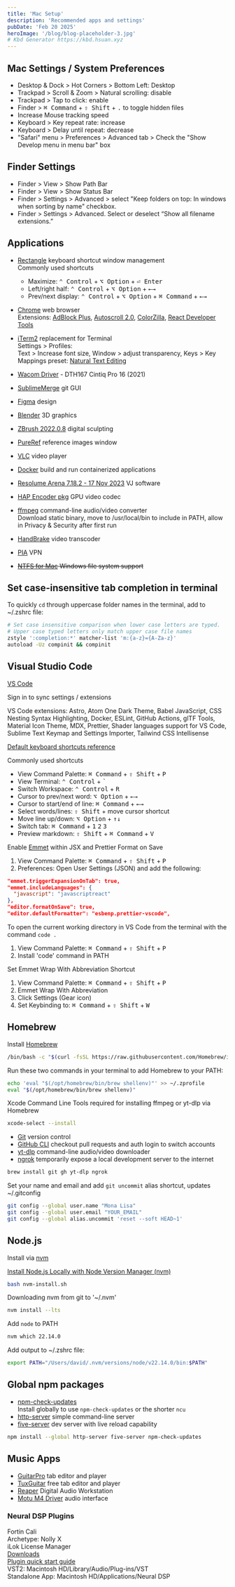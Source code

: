 ```yaml
---
title: 'Mac Setup'
description: 'Recommended apps and settings'
pubDate: 'Feb 20 2025'
heroImage: '/blog/blog-placeholder-3.jpg'
# Kbd Generator https://kbd.hsuan.xyz
---
```


## Mac Settings / System Preferences

- Desktop & Dock > Hot Corners > Bottom Left: Desktop
- Trackpad > Scroll & Zoom > Natural scrolling: disable
- Trackpad > Tap to click: enable
- Finder > <kbd>⌘ Command</kbd> + <kbd>⇧ Shift</kbd> + <kbd>.</kbd> to toggle hidden files
- Increase Mouse tracking speed
- Keyboard > Key repeat rate: increase
- Keyboard > Delay until repeat: decrease
- "Safari" menu > Preferences > Advanced tab > Check the "Show Develop menu in menu bar" box

## Finder Settings

- Finder > View > Show Path Bar
- Finder > View > Show Status Bar
- Finder > Settings > Advanced > select "Keep folders on top: In windows when sorting by name"
  checkbox.
- Finder > Settings > Advanced. Select or deselect “Show all filename extensions.”

## Applications

- [Rectangle](https://rectangleapp.com) keyboard shortcut window management  
  Commonly used shortcuts

  - Maximize: <kbd>⌃ Control</kbd> + <kbd>⌥ Option</kbd> + <kbd>⏎ Enter</kbd>
  - Left/right half: <kbd>⌃ Control</kbd> + <kbd>⌥ Option</kbd> + <kbd>←</kbd><kbd>→</kbd>
  - Prev/next display: <kbd>⌃ Control</kbd> + <kbd>⌥ Option</kbd> + <kbd>⌘ Command</kbd> +
    <kbd>←</kbd><kbd>→</kbd>

- [Chrome](https://www.google.com/chrome) web browser  
  Extensions: [AdBlock Plus](https://chromewebstore.google.com/detail/adblock-plus-free-ad-bloc/cfhdojbkjhnklbpkdaibdccddilifddb),
  [Autoscroll 2.0](https://chromewebstore.google.com/detail/autoscroll-20/kkgmmlflilcfcogmfpnhakfamdkdcbpl),
  [ColorZilla](https://chromewebstore.google.com/detail/colorzilla/bhlhnicpbhignbdhedgjhgdocnmhomnp),
  [React Developer Tools](https://chromewebstore.google.com/detail/react-developer-tools/fmkadmapgofadopljbjfkapdkoienihi)

- [iTerm2](https://iterm2.com) replacement for Terminal  
  Settings > Profiles:  
  Text > Increase font size, Window > adjust transparency, Keys > Key Mappings preset:
  [Natural Text Editing](https://superuser.com/a/1704086)

- [Wacom Driver](https://www.wacom.com/en-us/support/product-support/drivers) - DTH167 Cintiq Pro 16
  (2021)
- [SublimeMerge](https://www.sublimemerge.com) git GUI
- [Figma](https://www.figma.com/downloads/) design
- [Blender](https://www.blender.org/download/) 3D graphics
- [ZBrush 2022.0.8](https://pixologic.com/my-licenses/) digital sculpting
- [PureRef](https://www.pureref.com) reference images window
- [VLC](https://www.videolan.org/vlc/) video player
- [Docker](https://www.docker.com) build and run containerized applications
- [Resolume Arena 7.18.2 - 17 Nov 2023](https://www.resolume.com/download/) VJ software
- [HAP Encoder pkg](https://github.com/disguise-one/hap-encoder-adobe-cc/releases) GPU video codec
- [ffmpeg](https://www.ffmpeg.org) command-line audio/video converter  
  Download static binary, move to /usr/local/bin to include in PATH, allow in Privacy & Security
  after first run
- [HandBrake](https://handbrake.fr/) video transcoder
- [PIA](https://www.privateinternetaccess.com/download) VPN
- ~~[NTFS for Mac](https://www.paragon-software.com/home/ntfs-mac/) Windows file system support~~

## Set case-insensitive tab completion in terminal

To quickly `cd` through uppercase folder names in the terminal, add to ~/.zshrc file:

```bash
# Set case insensitive comparison when lower case letters are typed.
# Upper case typed letters only match upper case file names
zstyle ':completion:*' matcher-list 'm:{a-z}={A-Za-z}'
autoload -Uz compinit && compinit
```

## Visual Studio Code

[VS Code](https://code.visualstudio.com/download)

Sign in to sync settings / extensions

VS Code extensions: Astro, Atom One Dark Theme, Babel JavaScript, CSS Nesting Syntax Highlighting,
Docker, ESLint, GitHub Actions, glTF Tools, Material Icon Theme, MDX, Prettier, Shader languages
support for VS Code, Sublime Text Keymap and Settings Importer, Tailwind CSS Intellisense

[Default keyboard shortcuts reference](https://code.visualstudio.com/docs/reference/default-keybindings)

Commonly used shortcuts

- View Command Palette: <kbd>⌘ Command</kbd> + <kbd>⇧ Shift</kbd> + <kbd>P</kbd>
- View Terminal: <kbd>⌃ Control</kbd> + <kbd>`</kbd>
- Switch Workspace: <kbd>⌃ Control</kbd> + <kbd>R</kbd>
- Cursor to prev/next word: <kbd>⌥ Option</kbd> + <kbd>←</kbd><kbd>→</kbd>
- Cursor to start/end of line: <kbd>⌘ Command</kbd> + <kbd>←</kbd><kbd>→</kbd>
- Select words/lines: <kbd>⇧ Shift</kbd> + move cursor shortcut
- Move line up/down: <kbd>⌥ Option</kbd> + <kbd>↑</kbd><kbd>↓</kbd>
- Switch tab: <kbd>⌘ Command</kbd> + <kbd>1</kbd> <kbd>2</kbd> <kbd>3</kbd>
- Preview markdown: <kbd>⇧ Shift</kbd> + <kbd>⌘ Command</kbd> + <kbd>V</kbd>

Enable [Emmet](https://emmet.io) within JSX and Prettier Format on Save

1. View Command Palette: <kbd>⌘ Command</kbd> + <kbd>⇧ Shift</kbd> + <kbd>P</kbd>
2. Preferences: Open User Settings (JSON) and add the following:

```json
"emmet.triggerExpansionOnTab": true,
"emmet.includeLanguages": {
  "javascript": "javascriptreact"
},
"editor.formatOnSave": true,
"editor.defaultFormatter": "esbenp.prettier-vscode",
```

To open the current working directory in VS Code from the terminal with the command `code .`

1. View Command Palette: <kbd>⌘ Command</kbd> + <kbd>⇧ Shift</kbd> + <kbd>P</kbd>
2. Install 'code' command in PATH

Set Emmet Wrap With Abbreviation Shortcut

1. View Command Palette: <kbd>⌘ Command</kbd> + <kbd>⇧ Shift</kbd> + <kbd>P</kbd>
2. Emmet Wrap With Abbreviation
3. Click Settings (Gear icon)
4. Set Keybinding to: <kbd>⌘ Command</kbd> + <kbd>⇧ Shift</kbd> + <kbd>W</kbd>
<!-- `Ctrl + Shift + W` is default on Windows -->

## Homebrew

Install [Homebrew](https://brew.sh)

```bash
/bin/bash -c "$(curl -fsSL https://raw.githubusercontent.com/Homebrew/install/HEAD/install.sh)"
```

Run these two commands in your terminal to add Homebrew to your PATH:

```bash
echo 'eval "$(/opt/homebrew/bin/brew shellenv)"' >> ~/.zprofile
eval "$(/opt/homebrew/bin/brew shellenv)"
```

Xcode Command Line Tools required for installing ffmpeg or yt-dlp via Homebrew

```bash
xcode-select --install
```

- [Git](https://git-scm.com) version control
- [GitHub CLI](https://cli.github.com) checkout pull requests and auth login to switch accounts
- [yt-dlp](https://github.com/yt-dlp/yt-dlp#readme) command-line audio/video downloader
- [ngrok](https://ngrok.com/docs/getting-started) temporarily expose a local development server to
  the internet

```bash
brew install git gh yt-dlp ngrok
```

Set your name and email and add `git uncommit` alias shortcut, updates ~/.gitconfig

```bash
git config --global user.name "Mona Lisa"
git config --global user.email "YOUR_EMAIL"
git config --global alias.uncommit 'reset --soft HEAD~1'
```

## Node.js

Install via [nvm](https://github.com/nvm-sh/nvm#installing-and-updating)

[Install Node.js Locally with Node Version Manager (nvm)](https://heynode.com/tutorial/install-nodejs-locally-nvm)

```bash
bash nvm-install.sh
```

Downloading nvm from git to '~/.nvm'

```bash
nvm install --lts
```

Add `node` to PATH

```bash
nvm which 22.14.0
```

Add output to ~/.zshrc file:

```bash
export PATH="/Users/david/.nvm/versions/node/v22.14.0/bin:$PATH"
```

## Global npm packages

- [npm-check-updates](https://github.com/raineorshine/npm-check-updates)  
  Install globally to use `npm-check-updates` or the shorter `ncu`
- [http-server](https://github.com/http-party/http-server) simple command-line server
- [five-server](https://github.com/yandeu/five-server) dev server with live reload capability

```bash
npm install --global http-server five-server npm-check-updates
```

## Music Apps

- [GuitarPro](https://www.guitar-pro.com) tab editor and player
- [TuxGuitar](https://www.tuxguitar.app) free tab editor and player
- [Reaper](https://www.reaper.fm/download.php) Digital Audio Workstation
- [Motu M4 Driver](https://motu.com/en-us/download/product/410/#1823) audio interface

### Neural DSP Plugins

Fortin Cali  
Archetype: Nolly X  
iLok License Manager  
[Downloads](https://neuraldsp.com/downloads)  
[Plugin quick start guide](https://neuraldsp.com/getting-started/plugin-quick-start-guide#purchased-license)  
VST2: Macintosh HD/Library/Audio/Plug-ins/VST  
Standalone App: Macintosh HD/Applications/Neural DSP
